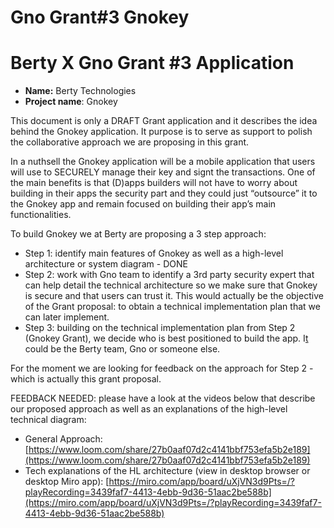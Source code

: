 # Gno Grant#3 Gnokey

# Berty X Gno Grant #3 Application

- **Name:** Berty Technologies
- **Project name**: Gnokey

This document is only a DRAFT Grant application and it describes the idea behind the Gnokey application. It purpose is to serve as support to polish the collaborative approach we are proposing in this grant. 

In a nuthsell the Gnokey application will be a mobile application that users will use to SECURELY manage their key and signt the transactions. One of the main benefits is that (D)apps builders will not have to worry about building in their apps the security part and they could just “outsource” it to the Gnokey app and remain focused on building their app’s main functionalities.

To build Gnokey we at Berty are proposing a 3 step approach: 

- Step 1: identify main features of Gnokey as well as a high-level architecture or system diagram - DONE
- Step 2: work with Gno team to identify a 3rd party security expert that can help detail the technical architecture so we make sure that Gnokey is secure and that users can trust it. This would actually be the objective of the Grant proposal: to obtain a technical implementation plan that we can later implement.
- Step 3: building on the technical implementation plan from Step 2 (Gnokey Grant), we decide who is best positioned to build the app. I[t](http://app.It) could be the Berty team, Gno or someone else.

For the moment we are looking for feedback on the approach for Step 2 - which is actually this grant proposal.

FEEDBACK NEEDED: please have a look at the videos below that describe our proposed approach as well as an explanations of the high-level technical diagram:

- General Approach: [https://www.loom.com/share/27b0aaf07d2c4141bbf753efa5b2e189](https://www.loom.com/share/27b0aaf07d2c4141bbf753efa5b2e189)
- Tech explanations of the HL architecture (view in desktop browser or desktop Miro app): [https://miro.com/app/board/uXjVN3d9Pts=/?playRecording=3439faf7-4413-4ebb-9d36-51aac2be588b](https://miro.com/app/board/uXjVN3d9Pts=/?playRecording=3439faf7-4413-4ebb-9d36-51aac2be588b)


